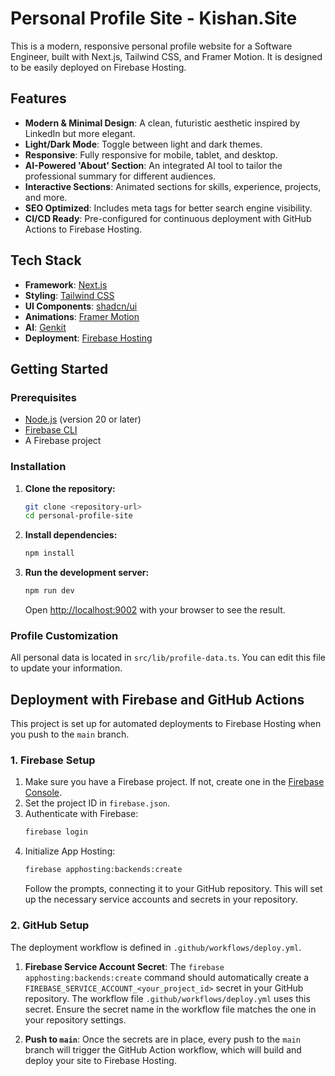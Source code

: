 # Personal Profile Site - Kishan.Site

This is a modern, responsive personal profile website for a Software Engineer, built with Next.js, Tailwind CSS, and Framer Motion. It is designed to be easily deployed on Firebase Hosting.

## Features

- **Modern & Minimal Design**: A clean, futuristic aesthetic inspired by LinkedIn but more elegant.
- **Light/Dark Mode**: Toggle between light and dark themes.
- **Responsive**: Fully responsive for mobile, tablet, and desktop.
- **AI-Powered 'About' Section**: An integrated AI tool to tailor the professional summary for different audiences.
- **Interactive Sections**: Animated sections for skills, experience, projects, and more.
- **SEO Optimized**: Includes meta tags for better search engine visibility.
- **CI/CD Ready**: Pre-configured for continuous deployment with GitHub Actions to Firebase Hosting.

## Tech Stack

- **Framework**: [Next.js](https://nextjs.org/)
- **Styling**: [Tailwind CSS](https://tailwindcss.com/)
- **UI Components**: [shadcn/ui](https://ui.shadcn.com/)
- **Animations**: [Framer Motion](https://www.framer.com/motion/)
- **AI**: [Genkit](https://firebase.google.com/docs/genkit)
- **Deployment**: [Firebase Hosting](https://firebase.google.com/docs/hosting)

## Getting Started

### Prerequisites

- [Node.js](https://nodejs.org/) (version 20 or later)
- [Firebase CLI](https://firebase.google.com/docs/cli)
- A Firebase project

### Installation

1.  **Clone the repository:**
    ```bash
    git clone <repository-url>
    cd personal-profile-site
    ```

2.  **Install dependencies:**
    ```bash
    npm install
    ```

3.  **Run the development server:**
    ```bash
    npm run dev
    ```

    Open [http://localhost:9002](http://localhost:9002) with your browser to see the result.

### Profile Customization

All personal data is located in `src/lib/profile-data.ts`. You can edit this file to update your information.

## Deployment with Firebase and GitHub Actions

This project is set up for automated deployments to Firebase Hosting when you push to the `main` branch.

### 1. Firebase Setup

1.  Make sure you have a Firebase project. If not, create one in the [Firebase Console](https://console.firebase.google.com/).
2.  Set the project ID in `firebase.json`.
3.  Authenticate with Firebase:
    ```bash
    firebase login
    ```
4.  Initialize App Hosting:
    ```bash
    firebase apphosting:backends:create
    ```
    Follow the prompts, connecting it to your GitHub repository. This will set up the necessary service accounts and secrets in your repository.

### 2. GitHub Setup

The deployment workflow is defined in `.github/workflows/deploy.yml`.

1.  **Firebase Service Account Secret**:
    The `firebase apphosting:backends:create` command should automatically create a `FIREBASE_SERVICE_ACCOUNT_<your_project_id>` secret in your GitHub repository. The workflow file `.github/workflows/deploy.yml` uses this secret. Ensure the secret name in the workflow file matches the one in your repository settings.

2.  **Push to `main`**:
    Once the secrets are in place, every push to the `main` branch will trigger the GitHub Action workflow, which will build and deploy your site to Firebase Hosting.

